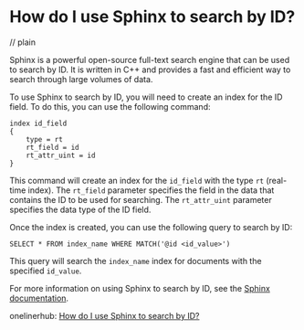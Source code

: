 # How do I use Sphinx to search by ID?
// plain

Sphinx is a powerful open-source full-text search engine that can be used to search by ID. It is written in C++ and provides a fast and efficient way to search through large volumes of data.

To use Sphinx to search by ID, you will need to create an index for the ID field. To do this, you can use the following command:

```
index id_field
{
	type = rt
	rt_field = id
	rt_attr_uint = id
}
```

This command will create an index for the `id_field` with the type `rt` (real-time index). The `rt_field` parameter specifies the field in the data that contains the ID to be used for searching. The `rt_attr_uint` parameter specifies the data type of the ID field.

Once the index is created, you can use the following query to search by ID:

```
SELECT * FROM index_name WHERE MATCH('@id <id_value>')
```

This query will search the `index_name` index for documents with the specified `id_value`.

For more information on using Sphinx to search by ID, see the [Sphinx documentation](https://sphinxsearch.com/docs/current.html).

onelinerhub: [How do I use Sphinx to search by ID?](https://onelinerhub.com/sphinxsearch/how-do-i-use-sphinx-to-search-by-id)